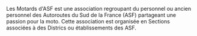 Les Motards d'ASF est une association regroupant du personnel ou ancien personnel des Autoroutes du Sud de la France (ASF) partageant une passion pour la moto.
Cette association est organisée en Sections associées à des Districs ou établissements des ASF.

